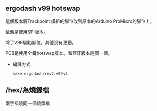 ## ergodash v99 hotswap

這個版本將Trackpoint 模組的腳位改到原本的Arduino ProMicro的腳位上。

依舊是使用SPI版本。

除了V99驅動腳位，其他沒有更動。

PCB是使用全鍵hotswap版本，和藍牙版本是同一個。



* 編譯方式

  ```
  make ergodash/rev2:v99v5
  ```

  



## /hex/為燒錄檔
兩手都燒同一個燒錄檔
